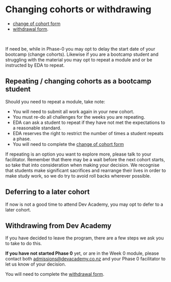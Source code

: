 # Changing cohorts or withdrawing

- [change of cohort form](http://goo.gl/forms/WHZK8bbvlK)
- [withdrawal form](http://goo.gl/forms/heEV7aH0zh).

<br>

If need be, while in Phase-0 you may opt to delay the start date of your bootcamp (change cohorts).
Likewise if you are a bootcamp student and struggling with the material you may opt to repeat a module and or be instructed by EDA to repeat.

## Repeating / changing cohorts as a bootcamp student
Should you need to repeat a module, take note:

* You will need to submit all work again in your new cohort.
* You must re-do all challenges for the weeks you are repeating.
* EDA can ask a student to repeat if they have not met the expectations to a reasonable standard.
* EDA reserves the right to restrict the number of times a student repeats a phase.
* You will need to complete the [change of cohort form](http://goo.gl/forms/WHZK8bbvlK)

If repeating is an option you want to explore more, please talk to your facilitator. Remember that there may be a wait before the next cohort starts, so take that into consideration when making your decision. We recognise that students make significant sacrifices and rearrange their lives in order to make study work, so we do try to avoid roll backs wherever possible.


## Deferring to a later cohort

If now is not a good time to attend Dev Academy, you may opt to defer to a later cohort.


## Withdrawing from Dev Academy

If you have decided to leave the program, there are a few steps we ask you to take to do this.

**If you have not started Phase 0** yet, or are in the Week 0 module, please contact both
<admissions@devacademy.co.nz> and your Phase 0 facilitator to let us know of your decision.

You will need to complete the [withdrawal form](http://goo.gl/forms/heEV7aH0zh).


